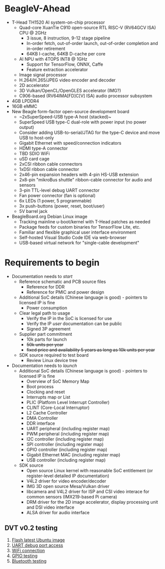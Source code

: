 # BeagleV-Ahead

* T-Head TH1520 AI system-on-chip processor
   * Quad-core XuanTie C910 open-source RTL RISC-V (RV64GCV ISA) CPU @ 2GHz
     * 3 issue, 8 instruction, 9-12 stage pipeline
     * In-order fetch, out-of-order launch, out-of-order completion and in-order retirement
     * 64KB I-cache, 64KB D-cache per core
   * AI NPU with 4TOPS INT8 @ 1GHz
     * Support for TensorFlow, ONNX, Caffe
     * Feature extraction accelerator
   * Image signal processor
   * H.264/H.265/JPEG video encoder and decoder
   * 2D accelerator
   * 3D Vulkan/OpenCL/OpenGLES accelerator (IMG?)
   * C906-based (RV64IMA\[FD]C\[V] ISA) audio processor subsystem
* 4GB LPDDR4
* 16GB eMMC
* New Beagle form-factor open-source development board
   * ~2xSuperSpeed-USB type-A host (stacked)~
   * SuperSpeed USB type-C dual-role with power input (no power output)
   * Consider adding USB-to-serial/JTAG for the type-C device and move USB to host-only
   * Gigabit Ethernet with speed/connection indicators
   * HDMI type-A connector
   * TBD SDIO WiFi
   * uSD card cage
   * 2xCSI ribbon cable connectors
   * 1xDSI ribbon cable connector
   * 2x46-pin expansion headers with 4-pin HS-USB extension
   * 2x8-pin "mikroBus shuttle" ribbon-cable connector for audio and sensors
   * 3-pin TTL-level debug UART connector
   * Fan power connector (fan is optional)
   * 6x LEDs (1 power, 5 programmable)
   * 3x push-buttons (power, reset, boot/user)
   * 5V barrel jack
* BeagleBoard.org Debian Linux image
   * Tracking mainline u-boot/kernel with T-Head patches as needed
   * Package feeds for custom binaries for TensorFlow Lite, etc.
   * Familiar and flexible graphical user interface environment
   * Self-hosted Visual Studio Code IDE via web-browser
   * USB-based virtual network for "single-cable development"

# Requirements to begin
* Documentation needs to *start*
   * Reference schematic and PCB source files
      * Reference for DDR
      * Reference for PMIC and power design
   * Additional SoC details (Chinese language is good) - pointers to licensed IP is fine
      * Power consumption
   * Clear legal path to usage
      * Verify the IP in the SoC is licensed for use
      * Verify the IP *user* documentation can be public
      * Signed 3P agreement
   * Supplier part commitment
      * 10k parts for launch
      * ~~50k units per year~~
      * ~~fixed price and availability 5 years as long as 10k units per year~~
    * SDK source required to test board
      * Review Linux device tree
* Documentation needs to *launch*
   * Additional SoC details (Chinese language is good) - pointers to licensed IP is fine
      * Overview of SoC Memory Map
      * Boot process
      * Clocking and reset
      * Interrupts map or List
      * PLIC (Platform Level Interrupt Controller)
      * CLINT (Core-Local Interruptor)
      * L2 Cache Controller
      * DMA Controller
      * DDR interface
      * UART peripheral (including register map)
      * PWM peripheral (including register map)
      * I2C controller (including register map)
      * SPI controller (including register map)
      * GPIO controller (including register map)
      * Gigabit Ethernet MAC (including register map)
      * USB controller (including register map)
   * SDK source
      * Open source Linux kernel with reasonable SoC entitlement (or register-level detailed IP documentation)
      * V4L2 driver for video encoder/decoder
      * IMG 3D open source Mesa/Vulkan driver
      * libcamera and V4L2 driver for ISP and CSI video interace for common sensors (IMX219-based Pi camera)
      * DRM driver for the 2D image accelerator, display processing unit and DSI video interface
      * ALSA driver for audio interface

## DVT v0.2 testing

1. [Flash latest Ubuntu image](flashing.md)
2. [UART debug port access](debug.md)
3. [WiFi connection](WiFi.md)
4. [GPIO testing](GPIO.md)
5. [Bluetooth testing](Bluetooth.md) 
